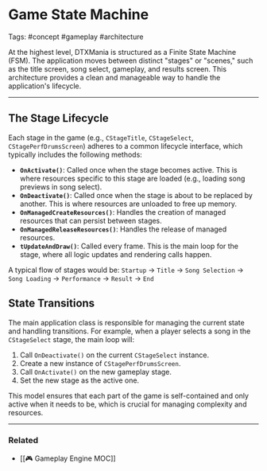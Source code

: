 # Game State Machine

Tags: #concept #gameplay #architecture

At the highest level, DTXMania is structured as a Finite State Machine (FSM). The application moves between distinct "stages" or "scenes," such as the title screen, song select, gameplay, and results screen. This architecture provides a clean and manageable way to handle the application's lifecycle.

---

## The Stage Lifecycle

Each stage in the game (e.g., `CStageTitle`, `CStageSelect`, `CStagePerfDrumsScreen`) adheres to a common lifecycle interface, which typically includes the following methods:

*   **`OnActivate()`**: Called once when the stage becomes active. This is where resources specific to this stage are loaded (e.g., loading song previews in song select).
*   **`OnDeactivate()`**: Called once when the stage is about to be replaced by another. This is where resources are unloaded to free up memory.
*   **`OnManagedCreateResources()`**: Handles the creation of managed resources that can persist between stages.
*   **`OnManagedReleaseResources()`**: Handles the release of managed resources.
*   **`tUpdateAndDraw()`**: Called every frame. This is the main loop for the stage, where all logic updates and rendering calls happen.

A typical flow of stages would be:
`Startup` → `Title` → `Song Selection` → `Song Loading` → `Performance` → `Result` → `End`

## State Transitions

The main application class is responsible for managing the current state and handling transitions. For example, when a player selects a song in the `CStageSelect` stage, the main loop will:

1.  Call `OnDeactivate()` on the current `CStageSelect` instance.
2.  Create a new instance of `CStagePerfDrumsScreen`.
3.  Call `OnActivate()` on the new gameplay stage.
4.  Set the new stage as the active one.

This model ensures that each part of the game is self-contained and only active when it needs to be, which is crucial for managing complexity and resources.

---

### Related

*   [[🎮 Gameplay Engine MOC]]
